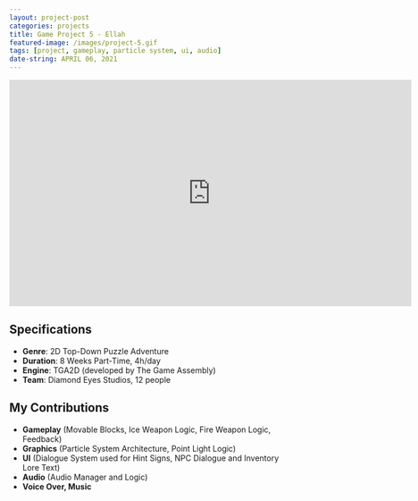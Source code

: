 ```yaml
---
layout: project-post
categories: projects
title: Game Project 5 - Ellah
featured-image: /images/project-5.gif
tags: [project, gameplay, particle system, ui, audio]
date-string: APRIL 06, 2021
---
```


<center>
	<iframe width="720" height="405" src="https://www.youtube.com/embed/URmdP2C9fW0" title="YouTube video player" frameborder="0" allow="accelerometer; autoplay; clipboard-write; encrypted-media; gyroscope; picture-in-picture" allowfullscreen></iframe>
</center>

## Specifications

* **Genre**:    2D Top-Down Puzzle Adventure
* **Duration**: 8 Weeks Part-Time, 4h/day
* **Engine**:   TGA2D (developed by The Game Assembly)
* **Team**:     Diamond Eyes Studios, 12 people

## My Contributions

* **Gameplay** (Movable Blocks, Ice Weapon Logic, Fire Weapon Logic, Feedback)
* **Graphics** (Particle System Architecture, Point Light Logic)
* **UI**       (Dialogue System used for Hint Signs, NPC Dialogue and Inventory Lore Text)
* **Audio**    (Audio Manager and Logic)
* **Voice Over, Music**